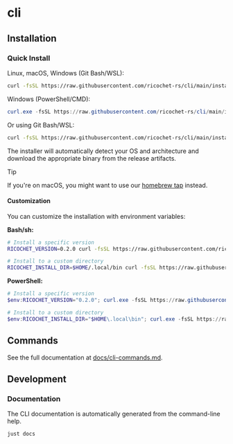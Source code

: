 # cli

## Installation

### Quick Install

Linux, macOS, Windows (Git Bash/WSL):

```bash
curl -fsSL https://raw.githubusercontent.com/ricochet-rs/cli/main/install.sh | sh
```

Windows (PowerShell/CMD):

```powershell
curl.exe -fsSL https://raw.githubusercontent.com/ricochet-rs/cli/main/install.ps1 -o install.ps1; .\install.ps1; Remove-Item install.ps1
```

Or using Git Bash/WSL:
```bash
curl -fsSL https://raw.githubusercontent.com/ricochet-rs/cli/main/install.sh | sh
```

The installer will automatically detect your OS and architecture and download the appropriate binary from the release artifacts.

> [!TIP]
> If you're on macOS, you might want to use our [homebrew tap](https://github.com/ricochet-rs/homebrew-tap) instead.

#### Customization

You can customize the installation with environment variables:

**Bash/sh:**
```bash
# Install a specific version
RICOCHET_VERSION=0.2.0 curl -fsSL https://raw.githubusercontent.com/ricochet-rs/cli/main/install.sh | sh

# Install to a custom directory
RICOCHET_INSTALL_DIR=$HOME/.local/bin curl -fsSL https://raw.githubusercontent.com/ricochet-rs/cli/main/install.sh | sh
```

**PowerShell:**
```powershell
# Install a specific version
$env:RICOCHET_VERSION="0.2.0"; curl.exe -fsSL https://raw.githubusercontent.com/ricochet-rs/cli/main/install.ps1 -o install.ps1; .\install.ps1; Remove-Item install.ps1

# Install to a custom directory
$env:RICOCHET_INSTALL_DIR="$HOME\.local\bin"; curl.exe -fsSL https://raw.githubusercontent.com/ricochet-rs/cli/main/install.ps1 -o install.ps1; .\install.ps1; Remove-Item install.ps1
```

## Commands

See the full documentation at [docs/cli-commands.md](docs/cli-commands.md).

## Development

### Documentation

The CLI documentation is automatically generated from the command-line help.

```bash
just docs
```
